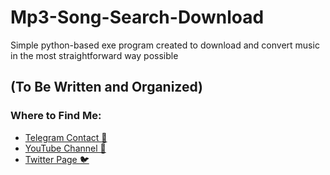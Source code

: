 # Mp3-Song-Search-Download
Simple python-based exe program created to download and convert music in the most straightforward way possible



## (To Be Written and Organized)



### Where to Find Me:

* [Telegram Contact 🔵](https://t.me/mekhyw)
* [YouTube Channel 🔴](https://www.youtube.com/channel/UC3__YPhMGjytXUqRUmriQ8A?view_as=subscriber)
* [Twitter Page 🐦](https://twitter.com/MekhyW)
